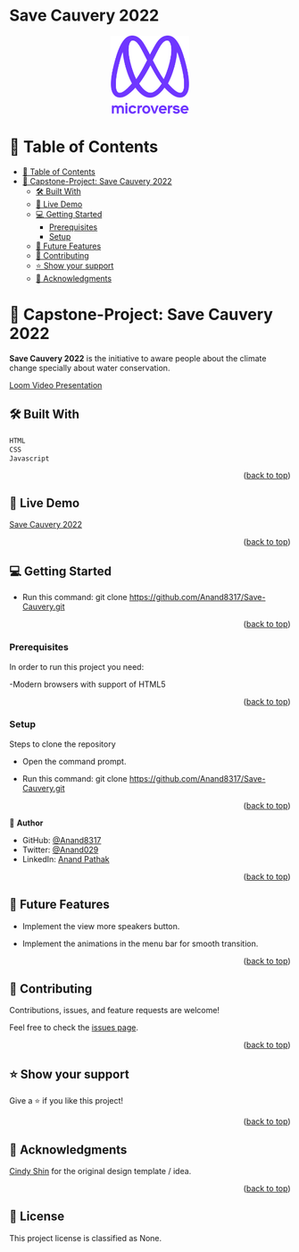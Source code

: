 
# Save Cauvery 2022

<a name="readme-top"></a>



<div align="center">

  <img src="Images/murple_logo.png" alt="logo" width="140"  height="auto" />
  <br/>


</div>

<!-- TABLE OF CONTENTS -->

# 📗 Table of Contents

- [📗 Table of Contents](#-table-of-contents)
- [📖 Capstone-Project: Save Cauvery 2022 ](#-capstone-project-summer-bootcamp-2023-)
  - [🛠 Built With ](#-built-with-)
  - [🚀 Live Demo ](#-live-demo-)
  - [💻 Getting Started ](#-getting-started-)
    - [Prerequisites](#prerequisites)
    - [Setup](#setup)
  - [🔭 Future Features ](#-future-features-)
  - [🤝 Contributing ](#-contributing-)
  - [⭐️ Show your support ](#️-show-your-support-)
  - [🙏 Acknowledgments ](#-acknowledgments-)

<!-- PROJECT DESCRIPTION -->

# 📖 Capstone-Project: Save Cauvery 2022 <a name="about-project"></a>

**Save Cauvery 2022** is the initiative to aware people about the climate change specially about water conservation.

[Loom Video Presentation](https://www.loom.com/share/13e56a6dbd564e8aa6537dbcc7983f96)

## 🛠 Built With <a name="built-with"></a>
    HTML
    CSS
    Javascript

<p align="right">(<a href="#readme-top">back to top</a>)</p>


## 🚀 Live Demo <a name="live-demo"></a>

[Save Cauvery 2022](https://anand8317.github.io/Save-Cauvery/)

<p align="right">(<a href="#readme-top">back to top</a>)</p>


## 💻 Getting Started <a name="getting-started"></a>

- Run this command: git clone https://github.com/Anand8317/Save-Cauvery.git


<p align="right">(<a href="#readme-top">back to top</a>)</p>

### Prerequisites

In order to run this project you need:

-Modern browsers with support of HTML5


<p align="right">(<a href="#readme-top">back to top</a>)</p>

### Setup

Steps to clone the repository

- Open the command prompt.

- Run this command: git clone https://github.com/Anand8317/Save-Cauvery.git


<p align="right">(<a href="#readme-top">back to top</a>)</p>

<!-- Author -->

👤 **Author**

- GitHub: [@Anand8317](https://github.com/Anand8317)
- Twitter: [@Anand029](https://twitter.com/anand029)
- LinkedIn: [Anand Pathak](https://www.linkedin.com/in/anand-pathak-473611171/)


<p align="right">(<a href="#readme-top">back to top</a>)</p>


## 🔭 Future Features <a name="future-features"></a>

- Implement the view more speakers button.

- Implement the animations in the menu bar for smooth transition.

<p align="right">(<a href="#readme-top">back to top</a>)</p>


## 🤝 Contributing <a name="contributing"></a>

Contributions, issues, and feature requests are welcome!

Feel free to check the [issues page](https://github.com/Anand8317/Save-Cauvery/issues).

<p align="right">(<a href="#readme-top">back to top</a>)</p>


## ⭐️ Show your support <a name="support"></a>

Give a ⭐️ if you like this project!

<p align="right">(<a href="#readme-top">back to top</a>)</p>


## 🙏 Acknowledgments <a name="acknowledgements"></a>

[Cindy Shin](https://www.behance.net/gallery/29845175/CC-Global-Summit-2015) for the original design template / idea.


<p align="right">(<a href="#readme-top">back to top</a>)</p>


## 📝 License <a name="license"></a>

This project license is classified as None.

